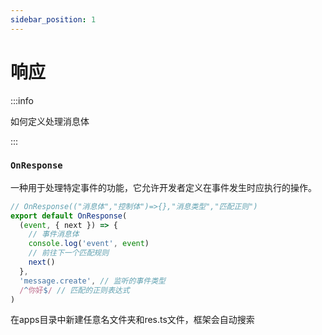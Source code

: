 ```yaml
---
sidebar_position: 1
---
```


# 响应

:::info

如何定义处理消息体

:::

### `OnResponse`

一种用于处理特定事件的功能，它允许开发者定义在事件发生时应执行的操作。

```ts title="apps/**/*/res.ts"
// OnResponse(("消息体","控制体")=>{},"消息类型","匹配正则")
export default OnResponse(
  (event, { next }) => {
    // 事件消息体
    console.log('event', event)
    // 前往下一个匹配规则
    next()
  },
  'message.create', // 监听的事件类型
  /^你好$/ // 匹配的正则表达式
)
```

在apps目录中新建任意名文件夹和res.ts文件，框架会自动搜索
